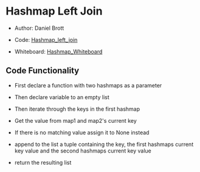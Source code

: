 # Hashmap Left Join

- Author: Daniel Brott

- Code: [Hashmap_left_join](../hashmap_left_join/)

- Whiteboard: [Hashmap_Whiteboard](./images/left_join.jpg)

## Code Functionality

- First declare a function with two hashmaps as a parameter

- Then declare variable to an empty list

- Then iterate through the keys in the first hashmap

- Get the value from map1 and map2's current key

- If there is no matching value assign it to None instead

- append to the list a tuple containing the key, the first hashmaps current key value and the second hashmaps current key value

- return the resulting list
